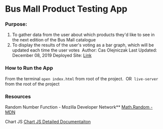 # Bus Mall Product Testing App

### Purpose:
1. To gather data from the user about which products they'd like to see in the next edition of the Bus Mall catalogue
2. To display the results of the user's voting as a bar graph, which will be updated each time the user votes
​
Author: Cas Olejniczak
Last Updated: December 08, 2019
Deployed Site: [Link]()
​
### How to Run the App
From the terminal `open index.html` from root of the project.
​
OR 
​
`live-server` from the root of the project
​
### Resources
Random Number Function - Mozilla Developer Network**
[Math.Random - MDN](https://developer.mozilla.org/en-US/docs/Web/JavaScript/Reference/Global_Objects/Math/random)

Chart JS
[Chart JS Detailed Documentaiton](https://www.chartjs.org/docs/latest/)

